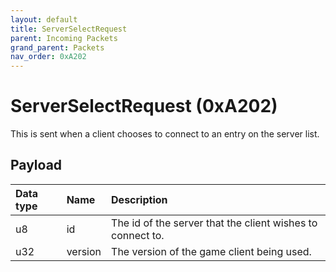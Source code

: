 ```yaml
---
layout: default
title: ServerSelectRequest
parent: Incoming Packets
grand_parent: Packets
nav_order: 0xA202
---
```



# ServerSelectRequest (0xA202)

This is sent when a client chooses to connect to an entry on the server list.

## Payload

| Data type            | Name            | Description                                                                           |
|:---------------------|:----------------|:--------------------------------------------------------------------------------------|
| u8                   | id              | The id of the server that the client wishes to connect to.                            |
| u32                  | version         | The version of the game client being used.                                            |